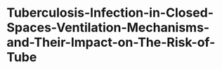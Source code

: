 # Tuberculosis-Infection-in-Closed-Spaces-Ventilation-Mechanisms-and-Their-Impact-on-The-Risk-of-Tube